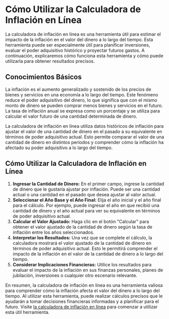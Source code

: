 Cómo Utilizar la Calculadora de Inflación en Línea
==================================================

La calculadora de inflación en línea es una herramienta útil para estimar el impacto de la inflación en el valor del dinero a lo largo del tiempo. Esta herramienta puede ser especialmente útil para planificar inversiones, evaluar el poder adquisitivo histórico y proyectar futuros gastos. A continuación, explicaremos cómo funciona esta herramienta y cómo puede utilizarla para obtener resultados precisos.

Conocimientos Básicos
---------------------

La inflación es el aumento generalizado y sostenido de los precios de bienes y servicios en una economía a lo largo del tiempo. Este fenómeno reduce el poder adquisitivo del dinero, lo que significa que con el mismo monto de dinero se pueden comprar menos bienes y servicios en el futuro. La tasa de inflación anual se expresa como un porcentaje y se utiliza para calcular el valor futuro de una cantidad determinada de dinero.

La calculadora de inflación en línea utiliza datos históricos de inflación para ajustar el valor de una cantidad de dinero en el pasado a su equivalente en términos de poder adquisitivo actual. Esto permite comparar el valor de una cantidad de dinero en distintos períodos y comprender cómo la inflación ha afectado su poder adquisitivo a lo largo del tiempo.

Cómo Utilizar la Calculadora de Inflación en Línea
--------------------------------------------------

1. **Ingresar la Cantidad de Dinero:** En el primer campo, ingrese la cantidad de dinero que le gustaría ajustar por inflación. Puede ser una cantidad actual o una cantidad en el pasado que desea ajustar al valor actual.
2. **Seleccionar el Año Base y el Año Final:** Elija el año inicial y el año final para el cálculo. Por ejemplo, puede ingresar el año en que recibió una cantidad de dinero y el año actual para ver su equivalente en términos de poder adquisitivo actual.
3. **Calcular el Valor Ajustado:** Haga clic en el botón "Calcular" para obtener el valor ajustado de la cantidad de dinero según la tasa de inflación entre los años seleccionados.
4. **Interpretar los Resultados:** Una vez que se complete el cálculo, la calculadora mostrará el valor ajustado de la cantidad de dinero en términos de poder adquisitivo actual. Esto le permitirá comprender el impacto de la inflación en el valor de la cantidad de dinero a lo largo del tiempo.
5. **Considerar Implicaciones Financieras:** Utilice los resultados para evaluar el impacto de la inflación en sus finanzas personales, planes de jubilación, inversiones o cualquier otro escenario relevante.

En resumen, la calculadora de inflación en línea es una herramienta valiosa para comprender cómo la inflación afecta el valor del dinero a lo largo del tiempo. Al utilizar esta herramienta, puede realizar cálculos precisos que le ayudarán a tomar decisiones financieras informadas y a planificar para el futuro. Visite [la calculadora de inflación en línea](https://www.onlinecalculatorsfree.com/es/financial/inflation-calculator.html) para comenzar a utilizar esta útil herramienta.